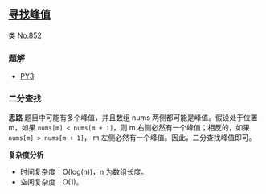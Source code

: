 ## [寻找峰值](https://leetcode.cn/problems/find-peak-element/)
类 [No.852](../896/852.md)

### 题解
+ [PY3](../../py3/256/162.py)

### 二分查找
**思路**
题目中可能有多个峰值，并且数组 nums 两侧都可能是峰值。假设处于位置 m，如果 `nums[m] < nums[m + 1]`，则 m 右侧必然有一个峰值；相反的，如果 `nums[m] > nums[m + 1]`， m 左侧必然有一个峰值。因此，二分查找峰值即可。

**复杂度分析**
+ 时间复杂度：O(log(n))，n 为数组长度。
+ 空间复杂度：O(1)。